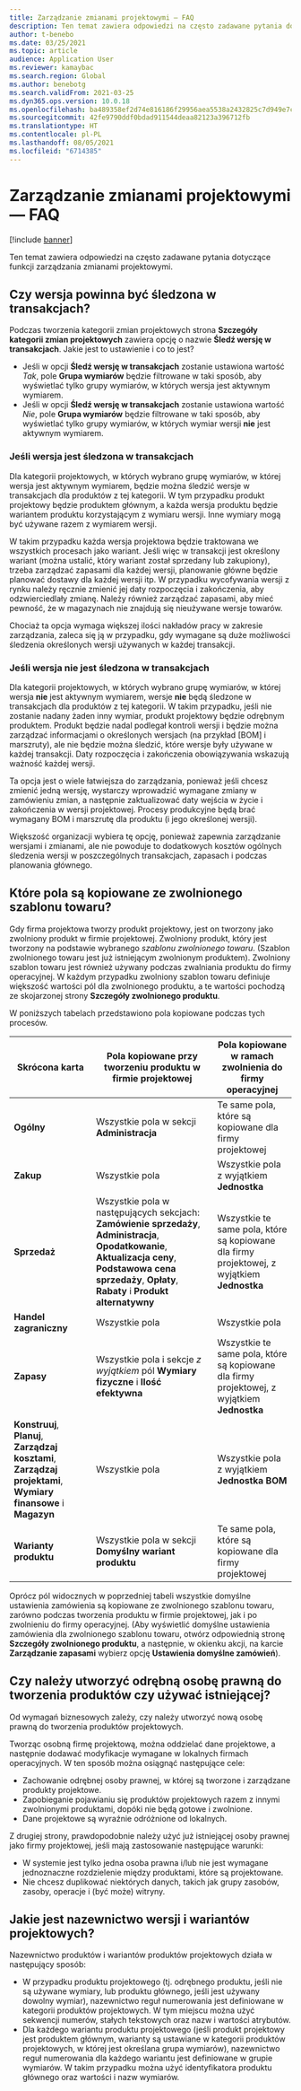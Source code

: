 ```yaml
---
title: Zarządzanie zmianami projektowymi — FAQ
description: Ten temat zawiera odpowiedzi na często zadawane pytania dotyczące funkcji zarządzania zmianami projektowymi.
author: t-benebo
ms.date: 03/25/2021
ms.topic: article
audience: Application User
ms.reviewer: kamaybac
ms.search.region: Global
ms.author: benebotg
ms.search.validFrom: 2021-03-25
ms.dyn365.ops.version: 10.0.18
ms.openlocfilehash: ba489358ef2d74e816186f29956aea5538a2432825c7d949e7c9cc23d947b997
ms.sourcegitcommit: 42fe9790ddf0bdad911544deaa82123a396712fb
ms.translationtype: HT
ms.contentlocale: pl-PL
ms.lasthandoff: 08/05/2021
ms.locfileid: "6714385"
---
```

# <a name="engineering-change-management-faq"></a>Zarządzanie zmianami projektowymi — FAQ

[!include [banner](../includes/banner.md)]

Ten temat zawiera odpowiedzi na często zadawane pytania dotyczące funkcji zarządzania zmianami projektowymi.

## <a name="should-i-track-the-version-in-transactions"></a>Czy wersja powinna być śledzona w transakcjach?

Podczas tworzenia kategorii zmian projektowych strona **Szczegóły kategorii zmian projektowych** zawiera opcję o nazwie **Śledź wersję w transakcjach**. Jakie jest to ustawienie i co to jest?

- Jeśli w opcji **Śledź wersję w transakcjach** zostanie ustawiona wartość *Tak*, pole **Grupa wymiarów** będzie filtrowane w taki sposób, aby wyświetlać tylko grupy wymiarów, w których wersja jest aktywnym wymiarem.
- Jeśli w opcji **Śledź wersję w transakcjach** zostanie ustawiona wartość *Nie*, pole **Grupa wymiarów** będzie filtrowane w taki sposób, aby wyświetlać tylko grupy wymiarów, w których wymiar wersji **nie** jest aktywnym wymiarem.

### <a name="if-you-track-the-version-in-transactions"></a>Jeśli wersja jest śledzona w transakcjach

Dla kategorii projektowych, w których wybrano grupę wymiarów, w której wersja jest aktywnym wymiarem, będzie można śledzić wersje w transakcjach dla produktów z tej kategorii. W tym przypadku produkt projektowy będzie produktem głównym, a każda wersja produktu będzie wariantem produktu korzystającym z wymiaru wersji. Inne wymiary mogą być używane razem z wymiarem wersji.

W takim przypadku każda wersja projektowa będzie traktowana we wszystkich procesach jako wariant. Jeśli więc w transakcji jest określony wariant (można ustalić, który wariant został sprzedany lub zakupiony), trzeba zarządzać zapasami dla każdej wersji, planowanie główne będzie planować dostawy dla każdej wersji itp. W przypadku wycofywania wersji z rynku należy ręcznie zmienić jej daty rozpoczęcia i zakończenia, aby odzwierciedlały zmianę. Należy również zarządzać zapasami, aby mieć pewność, że w magazynach nie znajdują się nieużywane wersje towarów.

Chociaż ta opcja wymaga większej ilości nakładów pracy w zakresie zarządzania, zaleca się ją w przypadku, gdy wymagane są duże możliwości śledzenia określonych wersji używanych w każdej transakcji.

### <a name="if-you-dont-track-the-version-in-transactions"></a>Jeśli wersja nie jest śledzona w transakcjach

Dla kategorii projektowych, w których wybrano grupę wymiarów, w której wersja **nie** jest aktywnym wymiarem, wersje **nie** będą śledzone w transakcjach dla produktów z tej kategorii. W takim przypadku, jeśli nie zostanie nadany żaden inny wymiar, produkt projektowy będzie odrębnym produktem. Produkt będzie nadal podlegał kontroli wersji i będzie można zarządzać informacjami o określonych wersjach (na przykład \[BOM] i marszruty), ale nie będzie można śledzić, które wersje były używane w każdej transakcji. Daty rozpoczęcia i zakończenia obowiązywania wskazują ważność każdej wersji.

Ta opcja jest o wiele łatwiejsza do zarządzania, ponieważ jeśli chcesz zmienić jedną wersję, wystarczy wprowadzić wymagane zmiany w zamówieniu zmian, a następnie zaktualizować daty wejścia w życie i zakończenia w wersji projektowej. Procesy produkcyjne będą brać wymagany BOM i marszrutę dla produktu (i jego określonej wersji).

Większość organizacji wybiera tę opcję, ponieważ zapewnia zarządzanie wersjami i zmianami, ale nie powoduje to dodatkowych kosztów ogólnych śledzenia wersji w poszczególnych transakcjach, zapasach i podczas planowania głównego.

## <a name="which-fields-are-copied-from-the-released-item-template"></a>Które pola są kopiowane ze zwolnionego szablonu towaru?

Gdy firma projektowa tworzy produkt projektowy, jest on tworzony jako zwolniony produkt w firmie projektowej. Zwolniony produkt, który jest tworzony na podstawie wybranego *szablonu zwolnionego towaru*. (Szablon zwolnionego towaru jest już istniejącym zwolnionym produktem). Zwolniony szablon towaru jest również używany podczas zwalniania produktu do firmy operacyjnej. W każdym przypadku zwolniony szablon towaru definiuje większość wartości pól dla zwolnionego produktu, a te wartości pochodzą ze skojarzonej strony **Szczegóły zwolnionego produktu**.

W poniższych tabelach przedstawiono pola kopiowane podczas tych procesów.

| Skrócona karta | Pola kopiowane przy tworzeniu produktu w firmie projektowej | Pola kopiowane w ramach zwolnienia do firmy operacyjnej |
|---|---|---|
| **Ogólny** | Wszystkie pola w sekcji **Administracja** | Te same pola, które są kopiowane dla firmy projektowej |
| **Zakup** | Wszystkie pola | Wszystkie pola z wyjątkiem **Jednostka** |
| **Sprzedaż** | Wszystkie pola w następujących sekcjach: **Zamówienie sprzedaży**, **Administracja**, **Opodatkowanie**, **Aktualizacja ceny**, **Podstawowa cena sprzedaży**, **Opłaty**, **Rabaty** i **Produkt alternatywny** | Wszystkie te same pola, które są kopiowane dla firmy projektowej, z wyjątkiem **Jednostka** |
| **Handel zagraniczny** | Wszystkie pola | Wszystkie pola |
| **Zapasy** | Wszystkie pola i sekcje *z wyjątkiem* pól **Wymiary fizyczne** i **Ilość efektywna** | Wszystkie te same pola, które są kopiowane dla firmy projektowej, z wyjątkiem **Jednostka** |
| **Konstruuj**, **Planuj**, **Zarządzaj kosztami**, **Zarządzaj projektami**, **Wymiary finansowe** i **Magazyn** | Wszystkie pola | Wszystkie pola z wyjątkiem **Jednostka BOM** |
| **Warianty produktu** | Wszystkie pola w sekcji **Domyślny wariant produktu** | Te same pola, które są kopiowane dla firmy projektowej |

Oprócz pól widocznych w poprzedniej tabeli wszystkie domyślne ustawienia zamówienia są kopiowane ze zwolnionego szablonu towaru, zarówno podczas tworzenia produktu w firmie projektowej, jak i po zwolnieniu do firmy operacyjnej. (Aby wyświetlić domyślne ustawienia zamówienia dla zwolnionego szablonu towaru, otwórz odpowiednią stronę **Szczegóły zwolnionego produktu**, a następnie, w okienku akcji, na karcie **Zarządzanie zapasami** wybierz opcję **Ustawienia domyślne zamówień**).

## <a name="should-i-create-a-separate-legal-entity-for-engineering-products-or-use-an-existing-legal-entity"></a>Czy należy utworzyć odrębną osobę prawną do tworzenia produktów czy używać istniejącej?

Od wymagań biznesowych zależy, czy należy utworzyć nową osobę prawną do tworzenia produktów projektowych.

Tworząc osobną firmę projektową, można oddzielać dane projektowe, a następnie dodawać modyfikacje wymagane w lokalnych firmach operacyjnych. W ten sposób można osiągnąć następujące cele:

- Zachowanie odrębnej osoby prawnej, w której są tworzone i zarządzane produkty projektowe.
- Zapobieganie pojawianiu się produktów projektowych razem z innymi zwolnionymi produktami, dopóki nie będą gotowe i zwolnione.
- Dane projektowe są wyraźnie odróżnione od lokalnych.

Z drugiej strony, prawdopodobnie należy użyć już istniejącej osoby prawnej jako firmy projektowej, jeśli mają zastosowanie następujące warunki:

- W systemie jest tylko jedna osoba prawna i/lub nie jest wymagane jednoznaczne rozdzielenie między produktami, które są projektowane.
- Nie chcesz duplikować niektórych danych, takich jak grupy zasobów, zasoby, operacje i (być może) witryny.

## <a name="what-is-the-nomenclature-for-engineering-versions-and-variants"></a>Jakie jest nazewnictwo wersji i wariantów projektowych?

Nazewnictwo produktów i wariantów produktów projektowych działa w następujący sposób:

- W przypadku produktu projektowego (tj. odrębnego produktu, jeśli nie są używane wymiary, lub produktu głównego, jeśli jest używany dowolny wymiar), nazewnictwo reguł numerowania jest definiowane w kategorii produktów projektowych. W tym miejscu można użyć sekwencji numerów, stałych tekstowych oraz nazw i wartości atrybutów.
- Dla każdego wariantu produktu projektowego (jeśli produkt projektowy jest produktem głównym, warianty są ustawiane w kategorii produktów projektowych, w której jest określana grupa wymiarów), nazewnictwo reguł numerowania dla każdego wariantu jest definiowane w grupie wymiarów. W takim przypadku można użyć identyfikatora produktu głównego oraz wartości i nazw wymiarów.
